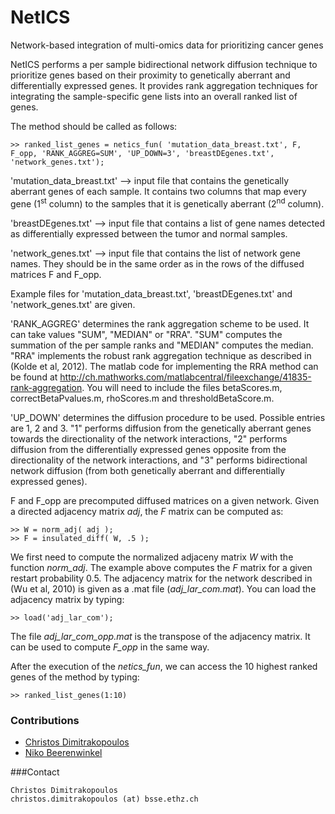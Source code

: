 # NetICS
Network-based integration of multi-omics data for prioritizing cancer genes

NetICS performs a per sample bidirectional network diffusion technique to prioritize genes based on their proximity to genetically aberrant and differentially expressed genes. It provides rank aggregation techniques for integrating the sample-specific gene lists into an overall ranked list of genes.

The method should be called as follows:

```
>> ranked_list_genes = netics_fun( 'mutation_data_breast.txt', F, F_opp, 'RANK_AGGREG=SUM', 'UP_DOWN=3', 'breastDEgenes.txt', 'network_genes.txt');
```

'mutation_data_breast.txt' --> input file that contains the genetically aberrant genes of each sample. It contains two columns that map every gene (1<sup>st</sup> column) to the samples that it is genetically aberrant (2<sup>nd</sup> column).

'breastDEgenes.txt' --> input file that contains a list of gene names detected as differentially expressed between the tumor and normal samples.

'network_genes.txt' --> input file that contains the list of network gene names. They should be in the same order as in the rows of the diffused matrices F and F_opp.

Example files for 'mutation_data_breast.txt', 'breastDEgenes.txt' and 'network_genes.txt' are given.

'RANK_AGGREG' determines the rank aggregation scheme to be used. It can take values "SUM", "MEDIAN" or "RRA". "SUM" computes the summation of the per sample ranks and "MEDIAN" computes the median. "RRA" implements the robust rank aggregation technique as described in (Kolde et al, 2012). The matlab code for implementing the RRA method can be found at http://ch.mathworks.com/matlabcentral/fileexchange/41835-rank-aggregation. You will need to include the files betaScores.m, correctBetaPvalues.m, rhoScores.m and thresholdBetaScore.m.

'UP_DOWN' determines the diffusion procedure to be used. Possible entries are 1, 2 and 3. "1" performs diffusion from the genetically aberrant genes towards the directionality of the network interactions, "2" performs diffusion from the differentially expressed genes opposite from the directionality of the network interactions, and "3" performs bidirectional network diffusion (from both genetically aberrant and differentially expressed genes).

F and F_opp are precomputed diffused matrices on a given network. Given a directed adjacency matrix _adj_, the _F_ matrix can be computed as:

```
>> W = norm_adj( adj );
>> F = insulated_diff( W, .5 );
```

We first need to compute the normalized adjaceny matrix _W_ with the function _norm_adj_. The example above computes the _F_ matrix for a given restart probability 0.5. The adjacency matrix for the network described in (Wu et al, 2010) is given as a .mat file (_adj_lar_com.mat_). You can load the adjacency matrix by typing:

```
>> load('adj_lar_com');
```

The file _adj_lar_com_opp.mat_ is the transpose of the adjacency matrix. It can be used to compute _F_opp_ in the same way.

After the execution of the _netics_fun_, we can access the 10 highest ranked genes of the method by typing:

```
>> ranked_list_genes(1:10)
```

### Contributions
- [Christos Dimitrakopoulos](https://www.bsse.ethz.ch/cbg/group/people/person-detail.html?persid=197642)
- [Niko Beerenwinkel](http://www.bsse.ethz.ch/cbg/group/people/person-detail.html?persid=149417)


###Contact
```
Christos Dimitrakopoulos
christos.dimitrakopoulos (at) bsse.ethz.ch
```
